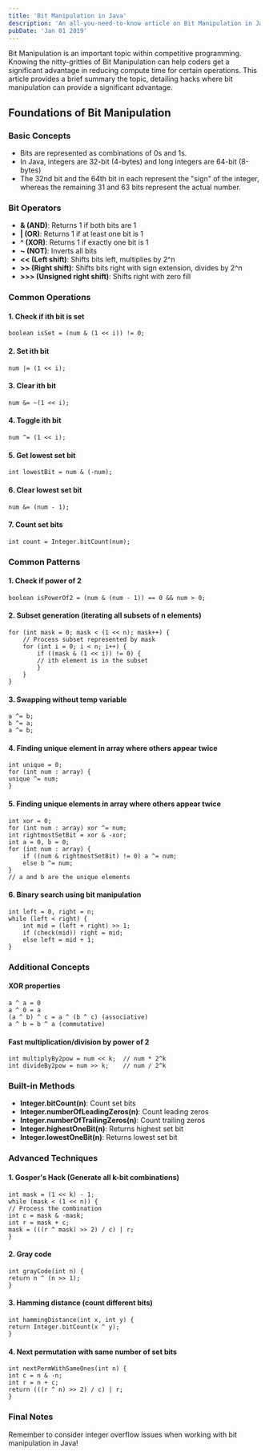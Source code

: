 ```yaml
---
title: 'Bit Manipulation in Java'
description: 'An all-you-need-to-know article on Bit Manipulation in Java'
pubDate: 'Jan 01 2019'
---
```


Bit Manipulation is an important topic within competitive programming. Knowing the nitty-gritties of Bit Manipulation can help coders get a significant advantage in reducing compute time for certain operations. This article provides a brief summary the topic, detailing hacks where bit manipulation can provide a significant advantage.

## Foundations of Bit Manipulation

### Basic Concepts
- Bits are represented as combinations of 0s and 1s.
- In Java, integers are 32-bit (4-bytes) and long integers are 64-bit (8-bytes)
- The 32nd bit and the 64th bit in each represent the "sign" of the integer, whereas the remaining 31 and 63 bits represent the actual number.

### Bit Operators
- **& (AND)**: Returns 1 if both bits are 1
- **| (OR)**: Returns 1 if at least one bit is 1
- **^ (XOR)**: Returns 1 if exactly one bit is 1
- **~ (NOT)**: Inverts all bits
- **<< (Left shift)**: Shifts bits left, multiplies by 2^n
- **\>> (Right shift)**: Shifts bits right with sign extension, divides by 2^n
- **\>>> (Unsigned right shift)**: Shifts right with zero fill

### Common Operations

#### 1. Check if ith bit is set
```boolean isSet = (num & (1 << i)) != 0;```

#### 2. Set ith bit
```num |= (1 << i);```

#### 3. Clear ith bit
```num &= ~(1 << i);```

#### 4. Toggle ith bit
```num ^= (1 << i);```

#### 5. Get lowest set bit
```int lowestBit = num & (-num);```

#### 6. Clear lowest set bit
```num &= (num - 1);```

#### 7. Count set bits
```int count = Integer.bitCount(num);```

### Common Patterns

#### 1. Check if power of 2
```boolean isPowerOf2 = (num & (num - 1)) == 0 && num > 0;```

#### 2. Subset generation (iterating all subsets of n elements)
```
for (int mask = 0; mask < (1 << n); mask++) {
    // Process subset represented by mask
    for (int i = 0; i < n; i++) {
        if ((mask & (1 << i)) != 0) {
        // ith element is in the subset
        }
    }
}
```

#### 3. Swapping without temp variable
```
a ^= b;
b ^= a;
a ^= b;
```

#### 4. Finding unique element in array where others appear twice
```
int unique = 0;
for (int num : array) {
unique ^= num;
}
```

#### 5. Finding unique elements in array where others appear twice
```
int xor = 0;
for (int num : array) xor ^= num;
int rightmostSetBit = xor & -xor;
int a = 0, b = 0;
for (int num : array) {
    if ((num & rightmostSetBit) != 0) a ^= num;
    else b ^= num;
}
// a and b are the unique elements
```

#### 6. Binary search using bit manipulation
```
int left = 0, right = n;
while (left < right) {
    int mid = (left + right) >> 1;
    if (check(mid)) right = mid;
    else left = mid + 1;
}
```
### Additional Concepts

#### XOR properties
```
a ^ a = 0
a ^ 0 = a
(a ^ b) ^ c = a ^ (b ^ c) (associative)
a ^ b = b ^ a (commutative)
```

#### Fast multiplication/division by power of 2
```
int multiplyBy2pow = num << k;  // num * 2^k
int divideBy2pow = num >> k;    // num / 2^k
```

### Built-in Methods

- **Integer.bitCount(n)**: Count set bits
- **Integer.numberOfLeadingZeros(n)**: Count leading zeros
- **Integer.numberOfTrailingZeros(n)**: Count trailing zeros
- **Integer.highestOneBit(n)**: Returns highest set bit
- **Integer.lowestOneBit(n)**: Returns lowest set bit

### Advanced Techniques

#### 1. Gosper's Hack (Generate all k-bit combinations)
```
int mask = (1 << k) - 1;
while (mask < (1 << n)) {
// Process the combination
int c = mask & -mask;
int r = mask + c;
mask = (((r ^ mask) >> 2) / c) | r;
}
```

#### 2. Gray code
```
int grayCode(int n) {
return n ^ (n >> 1);
}
```

#### 3. Hamming distance (count different bits)
```
int hammingDistance(int x, int y) {
return Integer.bitCount(x ^ y);
}
```

#### 4. Next permutation with same number of set bits
```
int nextPermWithSameOnes(int n) {
int c = n & -n;
int r = n + c;
return (((r ^ n) >> 2) / c) | r;
}
```

### Final Notes
Remember to consider integer overflow issues when working with bit manipulation in Java!



